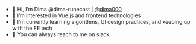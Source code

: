 - 👋 Hi, I’m Dima @dima-runecast | [@dima000](https://github.com/dima000)
- 💚 I’m interested in Vue.js and frontend technologies
- 🌱 I’m currently learning algorithms, UI design practices, and keeping up with the FE tech
- 🤙 You can always reach to me on slack

<!---
dima-runecast/dima-runecast is a ✨ special ✨ repository because its `README.md` (this file) appears on your GitHub profile.
You can click the Preview link to take a look at your changes.
--->
